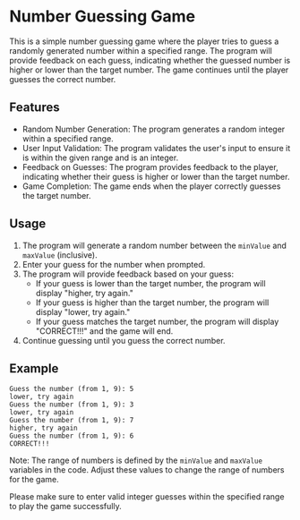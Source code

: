 # Number Guessing Game

This is a simple number guessing game where the player tries to guess a randomly generated number within a specified range. The program will provide feedback on each guess, indicating whether the guessed number is higher or lower than the target number. The game continues until the player guesses the correct number.

## Features

- Random Number Generation: The program generates a random integer within a specified range.
- User Input Validation: The program validates the user's input to ensure it is within the given range and is an integer.
- Feedback on Guesses: The program provides feedback to the player, indicating whether their guess is higher or lower than the target number.
- Game Completion: The game ends when the player correctly guesses the target number.

## Usage

1. The program will generate a random number between the `minValue` and `maxValue` (inclusive).
2. Enter your guess for the number when prompted.
3. The program will provide feedback based on your guess:
   - If your guess is lower than the target number, the program will display "higher, try again."
   - If your guess is higher than the target number, the program will display "lower, try again."
   - If your guess matches the target number, the program will display "CORRECT!!!" and the game will end.
4. Continue guessing until you guess the correct number.

## Example

```
Guess the number (from 1, 9): 5
lower, try again
Guess the number (from 1, 9): 3
lower, try again
Guess the number (from 1, 9): 7
higher, try again
Guess the number (from 1, 9): 6
CORRECT!!!
```

Note: The range of numbers is defined by the `minValue` and `maxValue` variables in the code. Adjust these values to change the range of numbers for the game.

Please make sure to enter valid integer guesses within the specified range to play the game successfully.